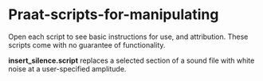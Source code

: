 # Praat-scripts-for-manipulating
Open each script to see basic instructions for use, and attribution. These scripts come with no guarantee of functionality.

**insert_silence.script** replaces a selected section of a sound file with white noise at a user-specified amplitude.
